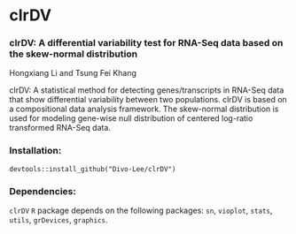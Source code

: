 # clrDV

### clrDV: A differential variability test for RNA-Seq data based on the skew-normal distribution

Hongxiang Li and Tsung Fei Khang

clrDV: A statistical method for detecting genes/transcripts in RNA-Seq data that show differential variability between two populations. 
       clrDV is based on a compositional data analysis framework. The skew-normal distribution is used for modeling gene-wise null 
       distribution of centered log-ratio transformed RNA-Seq data.

### Installation:
  `devtools::install_github("Divo-Lee/clrDV")`
  
### Dependencies:
  `clrDV` `R` package depends on the following packages: `sn`, `vioplot`, `stats`, `utils`, `grDevices`, `graphics`.
  
